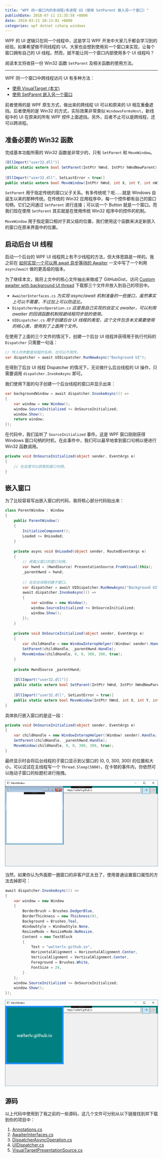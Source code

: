 ```yaml
---
title: "WPF 同一窗口内的多线程/多进程 UI（使用 SetParent 嵌入另一个窗口）"
publishDate: 2018-07-11 21:35:58 +0800
date: 2019-03-21 10:13:01 +0800
categories: wpf dotnet csharp windows
---
```


WPF 的 UI 逻辑只在同一个线程中，这是学习 WPF 开发中大家几乎都会学习到的经验。如果希望做不同线程的 UI，大家也会想到使用另一个窗口来实现，让每个窗口拥有自己的 UI 线程。然而，就不能让同一个窗口内部使用多个 UI 线程吗？

阅读本文将收获一份 Win32 函数 `SetParent` 及相关函数的使用方法。

---

WPF 同一个窗口中跨线程访问 UI 有多种方法：

- [使用 VisualTarget (本文)](/post/multi-thread-ui-using-visualtarget-in-wpf.html)
- [使用 SetParent 嵌入另一个窗口](/post/embed-win32-window-using-csharp.html)

前者使用的是 WPF 原生方式，做出来的跨线程 UI 可以和原来的 UI 相互重叠遮挡。后者使用的是 Win32 的方式，实际效果非常类似 `WindowsFormsHost`，新线程中的 UI 在原来的所有 WPF 控件上面遮挡。另外，后者不止可以是跨线程，还可以跨进程。

<div id="toc"></div>

## 准备必要的 Win32 函数

完成基本功能所需的 Win32 函数是非常少的，只有 `SetParent` 和 `MoveWindow`。

```csharp
[DllImport("user32.dll")]
public static extern bool SetParent(IntPtr hWnd, IntPtr hWndNewParent);

[DllImport("user32.dll", SetLastError = true)]
public static extern bool MoveWindow(IntPtr hWnd, int X, int Y, int nWidth, int nHeight, bool bRepaint);
```

`SetParent` 用于指定传统的窗口父子关系。有多传统呢？呃……就是 Windows 自诞生以来的那种传统。在传统的 Win32 应用程序中，每一个控件都有自己的窗口句柄，它们之间通过 `SetParent` 进行连接；可以说一个 Button 就是一个窗口。而我们现在使用 `SetParent` 其实就是在使用传统 Win32 程序中的控件的机制。

`MoveWindow` 用于指定窗口相对于其父级的位置，我们使用这个函数来决定新嵌入的窗口在原来界面中的位置。

## 启动后台 UI 线程

启动一个后台的 WPF UI 线程网上有不少线程的方法，但大体思路是一样的。我之前在 [如何实现一个可以用 await 异步等待的 Awaiter](/post/write-custom-awaiter.html) 一文中写了一个利用 `async`/`await` 做的更高级的版本。

为了继续本文，我将上文中的核心文件抽出来做成了 GitHubGist，访问 [Custom awaiter with background UI thread](https://gist.github.com/walterlv/ca0fc857eae04c1088aebcb8d636d1cb) 下载那三个文件并放入到自己的项目中。

- `AwaiterInterfaces.cs` *为实现 async/await 机制准备的一些接口，虽然事实上可以不需要，不过加上可以防逗比。*
- `DispatcherAsyncOperation.cs` *这是我自己实现的自定义 awaiter，可以利用 awaiter 的回调函数机制规避线程同步锁的使用。*
- `UIDispatcher.cs` *用于创建后台 UI 线程的类型，这个文件包含本文需要使用的核心类，使用到了上面两个文件。*

在使用了上面的三个文件的情况下，创建一个后台 UI 线程并获得用于执行代码的 `Dispatcher` 只需要一句话：

```csharp
// 传入的参数是线程的名称，也可以不用传。
var dispatcher = await UIDispatcher.RunNewAsync("Background UI");
```

在得到了后台 UI 线程 Dispatcher 的情况下，无论做什么后台线程的 UI 操作，只需要调用 `dispatcher.InvokeAsync` 即可。

我们使用下面的句子创建一个后台线程的窗口并显示出来：

```csharp
var backgroundWindow = await dispatcher.InvokeAsync(() =>
{
    var window = new Window();
    window.SourceInitialized += OnSourceInitialized;
    window.Show();
    return window;
});
```

在代码中，我们监听了 `SourceInitialized` 事件。这是 WPF 窗口刚刚获得 Windows 窗口句柄的时机，在此事件中，我们可以最早地拿到窗口句柄以便进行 Win32 函数调用。

```csharp
private void OnSourceInitialized(object sender, EventArgs e)
{
    // 在这里可以获取到窗口句柄。
}
```

## 嵌入窗口

为了比较容易写出嵌入窗口的代码，我将核心部分代码贴出来：

```csharp
class ParentWindow : Window
{
    public ParentWindow()
    {
        InitializeComponent();
        Loaded += OnLoaded;
    }

    private async void OnLoaded(object sender, RoutedEventArgs e)
    {
        // 获取父窗口的窗口句柄。
        var hwnd = (HwndSource) PresentationSource.FromVisual(this);
        _parentHwnd = hwnd;

        // 在后台线程创建子窗口。
        var dispatcher = await UIDispatcher.RunNewAsync("Background UI");
        await dispatcher.InvokeAsync(() =>
        {
            var window = new Window();
            window.SourceInitialized += OnSourceInitialized;
            window.Show();
        });
    }

    private void OnSourceInitialized(object sender, EventArgs e)
    {
        var childHandle = new WindowInteropHelper((Window) sender).Handle;
        SetParent(childHandle, _parentHwnd.Handle);
        MoveWindow(childHandle, 0, 0, 300, 300, true);
    }
    
    private HwndSource _parentHwnd;
    
    [DllImport("user32.dll")]
    public static extern bool SetParent(IntPtr hWnd, IntPtr hWndNewParent);

    [DllImport("user32.dll", SetLastError = true)]
    public static extern bool MoveWindow(IntPtr hWnd, int X, int Y, int nWidth, int nHeight, bool bRepaint);
}
```

具体执行嵌入窗口的是这一段：

```csharp
private void OnSourceInitialized(object sender, EventArgs e)
{
    var childHandle = new WindowInteropHelper((Window) sender).Handle;
    SetParent(childHandle, _parentHwnd.Handle);
    MoveWindow(childHandle, 0, 0, 300, 300, true);
}
```

最终显示时会将后台线程的子窗口显示到父窗口的 (0, 0, 300, 300) 的位置和大小。可以试试在主线程写一个 `Thread.Sleep(5000)`，在卡顿的事件内，你依然可以拖动子窗口的标题栏进行拖拽。

![嵌入了后台线程的窗口](/static/posts/2018-07-11-21-31-07.png)

当然，如果你认为外面那一圈窗口的非客户区太丑了，使用普通设置窗口属性的方法去掉即可：

```csharp
await dispatcher.InvokeAsync(() =>
{
    var window = new Window
    {
        BorderBrush = Brushes.DodgerBlue,
        BorderThickness = new Thickness(8),
        Background = Brushes.Teal,
        WindowStyle = WindowStyle.None,
        ResizeMode = ResizeMode.NoResize,
        Content = new TextBlock
        {
            Text = "walterlv.github.io",
            HorizontalAlignment = HorizontalAlignment.Center,
            VerticalAlignment = VerticalAlignment.Center,
            Foreground = Brushes.White,
            FontSize = 24,
        }
    };
    window.SourceInitialized += OnSourceInitialized;
    window.Show();
});
```

![](/static/posts/2018-07-11-21-33-55.png)

## 源码

以上代码中使用到了我之前的一些源码，这几个文件可分别从以下链接找到并下载到你的项目中：

1. [Annotations.cs](https://github.com/walterlv/sharing-demo/blob/master/src/Walterlv.Core/Annotations/Annotations.cs)
1. [AwaiterInterfaces.cs](https://gist.github.com/walterlv/ca0fc857eae04c1088aebcb8d636d1cb#file-awaiterinterfaces-cs)
1. [DispatcherAsyncOperation.cs](https://gist.github.com/walterlv/ca0fc857eae04c1088aebcb8d636d1cb#file-dispatcherasyncoperation-cs)
1. [UIDispatcher.cs](https://gist.github.com/walterlv/ca0fc857eae04c1088aebcb8d636d1cb#file-uidispatcher-cs)
1. [VisualTargetPresentationSource.cs](https://github.com/walterlv/sharing-demo/blob/master/src/Walterlv.Demo.WPF/Utils/Threading/VisualTargetPresentationSource.cs)

